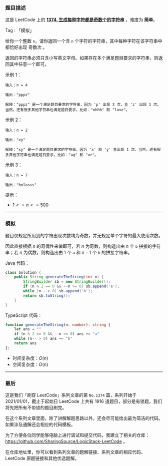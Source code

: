 ### 题目描述

这是 LeetCode 上的 **[1374. 生成每种字符都是奇数个的字符串](https://leetcode.cn/problems/generate-a-string-with-characters-that-have-odd-counts/solution/by-ac_oier-i74n/)** ，难度为 **简单**。

Tag : 「模拟」



给你一个整数 `n`，请你返回一个含 `n` 个字符的字符串，其中每种字符在该字符串中都恰好出现 奇数次 。

返回的字符串必须只含小写英文字母。如果存在多个满足题目要求的字符串，则返回其中任意一个即可。

示例 1：
```
输入：n = 4

输出："pppz"

解释："pppz" 是一个满足题目要求的字符串，因为 'p' 出现 3 次，且 'z' 出现 1 次。当然，还有很多其他字符串也满足题目要求，比如："ohhh" 和 "love"。
```
示例 2：
```
输入：n = 2

输出："xy"

解释："xy" 是一个满足题目要求的字符串，因为 'x' 和 'y' 各出现 1 次。当然，还有很多其他字符串也满足题目要求，比如："ag" 和 "ur"。
```
示例 3：
```
输入：n = 7

输出："holasss"
```

提示：
* $1 <= n <= 500$

---

### 模拟

题目仅规定所用到的字符出现次数均为奇数，并无规定单个字符的最大使用次数。

因此直接根据 $n$ 的奇偶性来做即可，若 $n$ 为奇数，则构造出由 $n$ 个 `b` 拼接的字符串；若 $n$ 为偶数，则构造出由 $1$ 个 `a` 和 $n - 1$ 个 `b` 的拼接字符串。 

Java 代码：
```Java
class Solution {
    public String generateTheString(int n) {
        StringBuilder sb = new StringBuilder();
        if (n % 2 == 0 && --n >= 0) sb.append('a');
        while (n-- > 0) sb.append('b');
        return sb.toString();
    }
}
```
TypeScript 代码：
```TypeScript
function generateTheString(n: number): string {
    let ans = ""
    if (n % 2 == 0 && --n >= 0) ans += "a"
    while (n-- > 0) ans += "b"
    return ans
};
```
* 时间复杂度：$O(n)$
* 空间复杂度：$O(n)$

---

### 最后

这是我们「刷穿 LeetCode」系列文章的第 `No.1374` 篇，系列开始于 2021/01/01，截止于起始日 LeetCode 上共有 1916 道题目，部分是有锁题，我们将先把所有不带锁的题目刷完。

在这个系列文章里面，除了讲解解题思路以外，还会尽可能给出最为简洁的代码。如果涉及通解还会相应的代码模板。

为了方便各位同学能够电脑上进行调试和提交代码，我建立了相关的仓库：https://github.com/SharingSource/LogicStack-LeetCode 。

在仓库地址里，你可以看到系列文章的题解链接、系列文章的相应代码、LeetCode 原题链接和其他优选题解。

